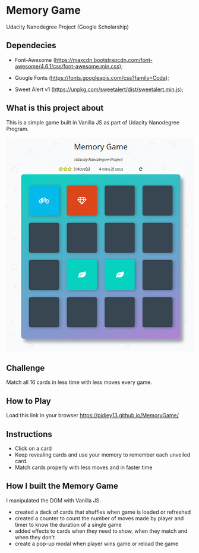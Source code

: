 # Memory Game
Udacity Nanodegree Project (Google Scholarship)

## Dependecies
* Font-Awesome (https://maxcdn.bootstrapcdn.com/font-awesome/4.6.1/css/font-awesome.min.css);

* Google Fonts (https://fonts.googleapis.com/css?family=Coda);

* Sweet Alert v1 (https://unpkg.com/sweetalert/dist/sweetalert.min.js);

## What is this project about
This is a simple game built in Vanilla JS as part
of Udacity Nanodegree Program.

![snippet](img/preview.png)

## Challenge
Match all 16 cards in less time with less moves every game.

## How to Play
Load this link in your browser https://pidjey13.github.io/MemoryGame/

## Instructions
* Click on a card
* Keep revealing cards and use your memory to remember each unveiled card.
* Match cards properly with less moves and in faster time

## How I built the Memory Game
I manipulated the DOM with Vanilla JS.
* created a deck of cards that shuffles when game is loaded or refreshed
* created a counter to count the number of moves made by player and timer to know the duration of a single game
* added effects to cards when they need to show, when they match and when they don't
* create a pop-up modal when player wins game or reload the game
